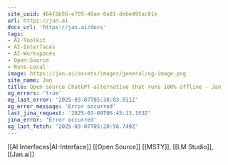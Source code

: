 ```yaml
---
site_uuid: 464fbb56-e705-48ae-8a81-debe495ac81e
url: https://jan.ai
docs_url: 'https://jan.ai/docs'
tags:
- AI-Toolkit
- AI-Interfaces
- AI-Workspaces
- Open-Source
- Runs-Local
image: https://jan.ai/assets/images/general/og-image.png
site_name: Jan
title: Open source ChatGPT-alternative that runs 100% offline - Jan
og_errors: 'true'
og_last_error: '2025-03-07T05:38:03.911Z'
og_error_message: 'Error occurred'
last_jina_request: '2025-03-09T06:45:13.153Z'
jina_error: 'Error occurred'
og_last_fetch: '2025-03-07T05:20:56.749Z'
---
```

[[AI Interfaces|AI-Interface]] [[Open Source]]
[[MSTY]], [[LM Studio]], [[Jan.ai]]
